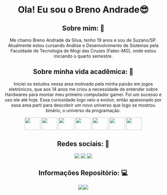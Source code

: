 
<h1 align = "center"> Ola! Eu sou o Breno Andrade😎 </h1>

<div align = "center">
<h2>Sobre mim: 🤖</h2>
<p>Me chamo Breno Andrade da Silva, tenho 19 anos e sou de Suzano/SP. Atualmente estou cursando Análise e Desenvolvimento de Sistemas pela Faculdade de Tecnologia de Mogi das Cruzes (Fatec-MG), onde estou iniciando o quarto semestre.</p>
<h2>Sobre minha vida acadêmica: 📒</h2>
<p> Iniciei os estudos nessa area motivado pela minha paixão em jogos eletrônicos, que aos 14 anos me criou a necessidade de entender sobre Hardwares para montar meu primeiro computador gamer. Foi um sucesso e uso ele até hoje. Essa curiosidade logo veio a evoluir, então apaixonado por essa area parti para descobrir um novo universo que logo se mostrou binário, o universo da programação.</p>
<img height = "40" width = "50" src="https://cdn.jsdelivr.net/gh/devicons/devicon/icons/java/java-original.svg"/>
<img height = "40" width = "50" src="https://cdn.jsdelivr.net/gh/devicons/devicon/icons/python/python-original.svg"/>
<img height = "40" width = "50" src="https://cdn.jsdelivr.net/gh/devicons/devicon/icons/javascript/javascript-original.svg"/>
<img height = "40" width = "50" src="https://cdn.jsdelivr.net/gh/devicons/devicon/icons/html5/html5-original.svg"/>
<img height = "40" width = "50" src="https://cdn.jsdelivr.net/gh/devicons/devicon/icons/css3/css3-original.svg" />
<img height = "40" width = "50" src="https://cdn.jsdelivr.net/gh/devicons/devicon/icons/postgresql/postgresql-original.svg" />
<img height = "40" width = "50" src="https://cdn.jsdelivr.net/gh/devicons/devicon/icons/vscode/vscode-original.svg" />
</div>


 <div align = "center">
  <h2> Redes sociais: 📸</h2>
  <a href="https://www.instagram.com/bre_nou"><img src="https://img.shields.io/badge/Instagram-E4405F?style=for-the-badge&logo=instagram&logoColor=white"></a>
  <a href="https://github.com/Breno-Andrade"><img src="https://img.shields.io/badge/GitHub-100000?style=for-the-badge&logo=github&logoColor=white"></a>
  <a href="https://steamcommunity.com/id/Breno-Andrade/"><img src="https://img.shields.io/badge/Steam-000000?style=for-the-badge&logo=steam&logoColor=white"></a>
 </div>

<div align = "center">
  <h2>Informações Repositório: 💻</h2>
	<a href="https://github.com/Breno-Andrade">
  <img src="https://github-readme-stats.vercel.app/api?username=Breno-Andrade&show_icons=true&theme=dark&include_all_commits=true&count_private=true"/><img 	src="https://github-readme-stats.vercel.app/api/top-langs/?username=Breno-Andrade&layout=compact&theme=dark"/>
</div>
